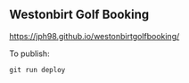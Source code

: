 ## Westonbirt Golf Booking

https://jph98.github.io/westonbirtgolfbooking/

To publish:

```
git run deploy
```